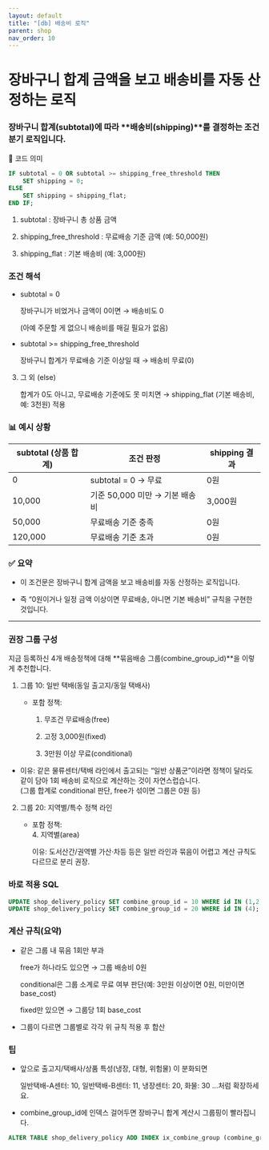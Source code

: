 ```yaml
---
layout: default
title: "[db] 배송비 로직"
parent: shop
nav_order: 10
---
```


# 장바구니 합계 금액을 보고 배송비를 자동 산정하는 로직

### 장바구니 합계(subtotal)에 따라 **배송비(shipping)**를 결정하는 조건 분기 로직입니다.

📌 코드 의미
```sql
IF subtotal = 0 OR subtotal >= shipping_free_threshold THEN
    SET shipping = 0;
ELSE
    SET shipping = shipping_flat;
END IF;
```


1. subtotal : 장바구니 총 상품 금액

2. shipping_free_threshold : 무료배송 기준 금액 (예: 50,000원)

3. shipping_flat : 기본 배송비 (예: 3,000원)

### 조건 해석

* subtotal = 0

    장바구니가 비었거나 금액이 0이면 → 배송비도 0

    (아예 주문할 게 없으니 배송비를 매길 필요가 없음)

* subtotal >= shipping_free_threshold

    장바구니 합계가 무료배송 기준 이상일 때 → 배송비 무료(0)

3. 그 외 (else)

    합계가 0도 아니고, 무료배송 기준에도 못 미치면 → shipping_flat (기본 배송비, 예: 3천원) 적용

### 📊 예시 상황

|subtotal (상품 합계)	|조건 판정	|shipping 결과|
|---|---|---|
|0|	subtotal = 0 → 무료	|0원|
|10,000	|기준 50,000 미만 → 기본 배송비	|3,000원|
|50,000	|무료배송 기준 충족	|0원|
|120,000	|무료배송 기준 초과	|0원|

### ✅ 요약

* 이 조건문은 장바구니 합계 금액을 보고 배송비를 자동 산정하는 로직입니다.

* 즉 “0원이거나 일정 금액 이상이면 무료배송, 아니면 기본 배송비” 규칙을 구현한 것입니다.

---

### 권장 그룹 구성
지금 등록하신 4개 배송정책에 대해 **묶음배송 그룹(combine_group_id)**을 이렇게 추천합니다.


1. 그룹 10: 일반 택배(동일 출고지/동일 택배사)

    - 포함 정책:

        1. 무조건 무료배송(free)

        2. 고정 3,000원(fixed)

        3. 3만원 이상 무료(conditional)

* 이유: 같은 물류센터/택배 라인에서 출고되는 “일반 상품군”이라면 정책이 달라도 같이 담아 1회 배송비 로직으로 계산하는 것이 자연스럽습니다.   
    (그룹 합계로 conditional 판단, free가 섞이면 그룹은 0원 등)

2. 그룹 20: 지역별/특수 정책 라인

    - 포함 정책:  
        4. 지역별(area)

        이유: 도서산간/권역별 가산·차등 등은 일반 라인과 묶음이 어렵고 계산 규칙도 다르므로 분리 권장.

### 바로 적용 SQL
```sql
UPDATE shop_delivery_policy SET combine_group_id = 10 WHERE id IN (1,2,3);
UPDATE shop_delivery_policy SET combine_group_id = 20 WHERE id IN (4);
```

### 계산 규칙(요약)

* 같은 그룹 내 묶음 1회만 부과

    free가 하나라도 있으면 → 그룹 배송비 0원

    conditional은 그룹 소계로 무료 여부 판단(예: 3만원 이상이면 0원, 미만이면 base_cost)

    fixed만 있으면 → 그룹당 1회 base_cost

* 그룹이 다르면 그룹별로 각각 위 규칙 적용 후 합산

### 팁

* 앞으로 출고지/택배사/상품 특성(냉장, 대형, 위험물) 이 분화되면

    일반택배-A센터: 10, 일반택배-B센터: 11, 냉장센터: 20, 화물: 30 …처럼 확장하세요.

* combine_group_id에 인덱스 걸어두면 장바구니 합계 계산시 그룹핑이 빨라집니다.
```sql
ALTER TABLE shop_delivery_policy ADD INDEX ix_combine_group (combine_group_id);
```
